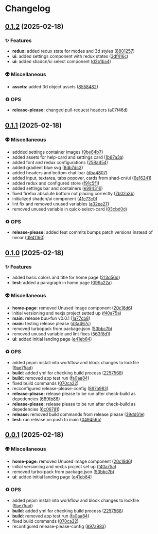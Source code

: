 # Changelog

## [0.1.2](https://github.com/muadpn/buu-fun/compare/buu-fun-v0.1.1...buu-fun-v0.1.2) (2025-02-18)


### ✨ Features

* **redux:** added redux state for modes and 3d styles ([8801257](https://github.com/muadpn/buu-fun/commit/88012575a102b8efa32c6a4665dde8e356598e66))
* **ui:** added settings component with redux states ([3df416c](https://github.com/muadpn/buu-fun/commit/3df416ccaeb6eadaee9fdc543883a554f44455cf))
* **ui:** added shadcn/ui select component ([d3b1ba4](https://github.com/muadpn/buu-fun/commit/d3b1ba433d60643eb492b7c1cc770fc95f682480))


### 👽 Miscellaneous

* **assets:** added 3d object assets ([8558482](https://github.com/muadpn/buu-fun/commit/85584823667e0a04909c155ccf72a676578629d3))


### ♻️ OPS

* **release-please:** changed pull-request headers ([a07f46d](https://github.com/muadpn/buu-fun/commit/a07f46dda84cebae3cbe158bc76b0ba3e8958ed0))

## [0.1.1](https://github.com/muadpn/buu-fun/compare/buu-fun-v0.1.0...buu-fun-v0.1.1) (2025-02-18)


### 👽 Miscellaneous

* addded settings container images ([9be84b7](https://github.com/muadpn/buu-fun/commit/9be84b7fd92fdaf910a16eb4eb2185e68583ef58))
* added assets for help-card and settings card ([1b87a3a](https://github.com/muadpn/buu-fun/commit/1b87a3a78b9ac64b5bc2ccc7098a172b87447e62))
* added font and redux configurations ([258a454](https://github.com/muadpn/buu-fun/commit/258a454521e1dba066db0af0badd296df4c03ba2))
* added gradient blue svg ([8db7dc3](https://github.com/muadpn/buu-fun/commit/8db7dc33f6cc494c26561c996aafe1b38b63bd85))
* added headers and bottom chat-bar ([dba4807](https://github.com/muadpn/buu-fun/commit/dba4807c0e01adafee40c86526a50850b948a38b))
* added input, textarea, tabs popover, cards from shad-cn/ui ([6e16241](https://github.com/muadpn/buu-fun/commit/6e16241b270134cb2f0e2db47b4a62c3bd234c7b))
* added redux and configured store ([f91c5f1](https://github.com/muadpn/buu-fun/commit/f91c5f1deea6d0f8f731a769e338627fb5a007dd))
* added settings bar and containers ([e994316](https://github.com/muadpn/buu-fun/commit/e994316ea307c7a7ebee777b295683c88b154f2d))
* fixed firefox absolute bottom not placing correctly ([7b02a3b](https://github.com/muadpn/buu-fun/commit/7b02a3baad60d124403f159c7c1a13ccf732952d))
* initialized shadcn/ui component ([41e73c0](https://github.com/muadpn/buu-fun/commit/41e73c01738b1436ceb111579c85258df9e4a34d))
* lint fix and removed unused variables ([a32ee27](https://github.com/muadpn/buu-fun/commit/a32ee27ab824718fca6cb5eba9a819a8377d5cc6))
* removed unused variable in quick-select-card ([03cbd0d](https://github.com/muadpn/buu-fun/commit/03cbd0d787ee72254f610220581ffd43fd5519ff))


### ♻️ OPS

* **release-please:** added feat commits bumps patch versions instead of minor ([d941160](https://github.com/muadpn/buu-fun/commit/d94116059a7a2e2f5915b6cbe685931b0c4f03d5))

## [0.1.0](https://github.com/muadpn/buu-fun/compare/buu-fun-v0.0.1...buu-fun-v0.1.0) (2025-02-18)


### ✨ Features

* added basic colors and title for home page ([213d56d](https://github.com/muadpn/buu-fun/commit/213d56d3380e286196b4839728d3564e5cdaa153))
* **test:** added a paragraph in home page ([099a22a](https://github.com/muadpn/buu-fun/commit/099a22aff2b2d6e910f9712824cd369a728144c6))


### 👽 Miscellaneous

* **home-page:** removed Unused Image component ([20c18d6](https://github.com/muadpn/buu-fun/commit/20c18d6a3023732e9cfd29d8a515eeb75bd26871))
* initial versioning and nexjs project setted up ([f40a75a](https://github.com/muadpn/buu-fun/commit/f40a75a19dd079df88ddfc140024a165253eb3b1))
* **main:** release buu-fun v0.0.1 ([1a77cb8](https://github.com/muadpn/buu-fun/commit/1a77cb8e669b069d39734f474aebe4d14cead86f))
* **main:** testing release please ([d3a467c](https://github.com/muadpn/buu-fun/commit/d3a467c1d0b4fbfee5e12afdbb2921fca9c6b1dd))
* removed turbopack from package.json ([53bbc7b](https://github.com/muadpn/buu-fun/commit/53bbc7b42b83e226c4ba74f3951d224e3dfd932f))
* removed unused variable and lint fixes ([563f8d1](https://github.com/muadpn/buu-fun/commit/563f8d135da46b814befe96420505f69ce5875e6))
* **ui:** added initial landing page ([e41eb84](https://github.com/muadpn/buu-fun/commit/e41eb84cf23ac4239fb0ae5fd18151c9a4ebcdc7))


### ♻️ OPS

* added pnpm install into workflow and block changes to lockfile ([9ae75ad](https://github.com/muadpn/buu-fun/commit/9ae75adb658fa386d9cbc1d9c258c0477bd28074))
* **build:** added yml for checking build process ([2257568](https://github.com/muadpn/buu-fun/commit/2257568fc0671b10ba01f5388940227da961d974))
* **build:** removed app test run ([fa0aa84](https://github.com/muadpn/buu-fun/commit/fa0aa841fe1827f871e0181563801c20987626e2))
* fixed build commands ([070ca22](https://github.com/muadpn/buu-fun/commit/070ca2226195fe0fd3a31bf0ac6c428ab746235b))
* recconfigured release-please-config ([897a983](https://github.com/muadpn/buu-fun/commit/897a9838e898bcc0925810c5ddd90ad73d40976c))
* **release-please:** release please to be run after check-build as depedencies ([689fb86](https://github.com/muadpn/buu-fun/commit/689fb863beff200e0d7111c47c1dd4b799cd8a31))
* **release-please:** release please to be run after check-build as depedencies ([6c09781](https://github.com/muadpn/buu-fun/commit/6c097814ca745eec251a550ccfa18b3aba5b31d6))
* **release:** removed build commands from release please ([39dd61e](https://github.com/muadpn/buu-fun/commit/39dd61eded9d0bd14d7fcd82deac2e773ec0bd1d))
* **test:** run release on push to main ([049456b](https://github.com/muadpn/buu-fun/commit/049456b9f7d8444f11d9821fbe2ff6f7e07df7d3))

## [0.0.1](https://github.com/muadpn/buu-fun/compare/buu-fun-v1.2.4...buu-fun-v1.2.5) (2025-02-18)


### 👽 Miscellaneous

* **home-page:** removed Unused Image component ([20c18d6](https://github.com/muadpn/buu-fun/commit/20c18d6a3023732e9cfd29d8a515eeb75bd26871))
* initial versioning and nextjs project set up ([f40a75a](https://github.com/muadpn/buu-fun/commit/f40a75a19dd079df88ddfc140024a165253eb3b1))
* removed turbo-pack from package.json ([53bbc7b](https://github.com/muadpn/buu-fun/commit/53bbc7b42b83e226c4ba74f3951d224e3dfd932f))
* **ui:** added initial landing page ([e41eb84](https://github.com/muadpn/buu-fun/commit/e41eb84cf23ac4239fb0ae5fd18151c9a4ebcdc7))


### ♻️ OPS

* added pnpm install into workflow and block changes to lockfile ([9ae75ad](https://github.com/muadpn/buu-fun/commit/9ae75adb658fa386d9cbc1d9c258c0477bd28074))
* **build:** added yml for checking build process ([2257568](https://github.com/muadpn/buu-fun/commit/2257568fc0671b10ba01f5388940227da961d974))
* **build:** removed app test run ([fa0aa84](https://github.com/muadpn/buu-fun/commit/fa0aa841fe1827f871e0181563801c20987626e2))
* fixed build commands ([070ca22](https://github.com/muadpn/buu-fun/commit/070ca2226195fe0fd3a31bf0ac6c428ab746235b))
* reconfigured release-please-config ([897a983](https://github.com/muadpn/buu-fun/commit/897a9838e898bcc0925810c5ddd90ad73d40976c))
